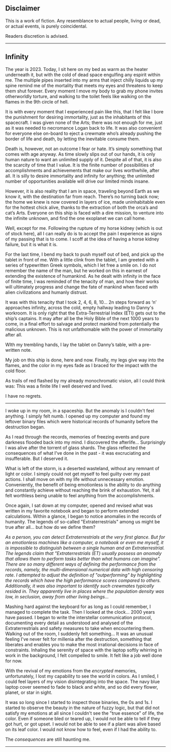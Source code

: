 ## Disclaimer

This is a work of fiction. Any resemblance to actual people, living or dead, or actual events, is purely coincidental.

Readers discretion is advised.

---

## Infinity

The year is 2023. Today, I sit here on my bed as warm as the heater underneath it, but with the cold of dead space engulfing any espirit within me. The multiple pipes inserted into my arms that inject chilly liquids up my spine remind me of the mortality that meets my eyes and threatens to keep them shut forever. Every moment I move my body to grab my phone invites otherworldly torture, and walking to the toilet feels like walking on the flames in the 9th circle of hell.

It is with every moment that I experienced pain like this, that I felt like I bore the punishment for desiring immortality, just as the inhabitants of this spacecraft. I was given none of the Arts; there was not enough for me, just as it was needed to necromance Logan back to life. It was also convenient for everyone else on-board to eject a crewmate who’s already pushing the border of life and death, by letting the inevitable consume them.

Death is, however, not an outcome I fear or hate. It’s simply something that comes with age anyway. As time slowly slips out of our hands, it is only human nature to want an unlimited supply of it. Despite all of that, it is also the scarcity of time that I value. It is the finite number of possibilities of accomplishments and achievements that make our lives worthwhile, after all. It is silly to desire immortality and infinity for anything; the unlimited number of opportunities available will drive our limited minds insane.

However, it is also reality that I am in space, traveling beyond Earth as we know it, with the destination far from reach. There’s no turning back now; the home we knew is now covered in layers of ice, made uninhabitable even for the hottest chick alive, thanks to the extraction of both the orca’s and cat’s Arts. Everyone on this ship is faced with a dire mission, to venture into the infinite unknown, and find the one exoplanet we can call home. 

Well, except for me. Following the rupture of my horse kidney (which is out of stock here), all I can really do is to accept the pain I experience as signs of my passing that is to come. I scoff at the idea of having a horse kidney failure, but it is what it is. 

For the last time, I bend my back to push myself out of bed, and pick up the tablet in front of me. With a little clink from the tablet, I am greeted with a series of typewritten Greek symbols, which I let free a smile on. I do not remember the name of the man, but he worked on this in earnest of extending the existence of humankind. As he dealt with infinity in the face of finite time, I was reminded of the tenacity of man, and how their works will ultimately progress and change the fate of mankind when faced with alien civilizations and humanly distrust.

It was with this tenacity that I took 2, 4, 6, 8, 10… 2n steps forward as ‘n’ approaches infinity, across the cold, empty hallway leading to Danny's workroom. It is only right that the Extra-Terrestrial Index (ETI) gets out to the ship’s captains. It may after all be the Holy Bible of the next 1000 years to come, in a final effort to salvage and protect mankind from potentially the malicious unknown. This is not unfathomable with the power of immortality after all.

WIth my trembling hands, I lay the tablet on Danny’s table, with a pre-written note. 

My job on this ship is done, here and now. Finally, my legs give way into the flames, and the color in my eyes fade as I braced for the impact with the cold floor.

As trails of red flashed by my already monochromatic vision, all I could think was: This was a finite life I well deserved and lived. 

I have no regrets.

---

I woke up in my room, in a spaceship. But the anomaly is I couldn't feel anything. I simply felt numb. I opened up my computer and found my leftover binary files which were historical records of humanity before the destruction began. 

As I read through the records, memories of freezing events and pure darkness flooded back into my mind. I discovered the afterlife... Surprisingly I was alive after the torrent of glass shards. The glass reflected the consequences of what I've done in the past - it was excruciating and insufferable. But I deserved it. 

What is left of the storm, is a deserted wasteland, without any remnant of light or color. I simply could not get myself to feel guilty over my past actions. I shall move on with my life without unnecessary emotion. Conveniently, the benefit of being emotionless is the ability to do anything and constantly achieve without reaching the brink of exhaustion. Yet, it all felt worthless being unable to feel anything from the accomplishments.

Once again, I sat down at my computer, opened and revised what was written in my favorite notebook and began to perform extended calculations. Within a glance, I began to notice anomalies in the records of humanity. The legends of so-called "Extraterrestrials" among us might be true after all... but how do we define them?

*As a person, you can detect Extraterrestrials at the very first glance. But for an emotionless machines like a computer, a notebook or even me myself, it is impossible to distinguish between a single human and an Extraterrestrial. The legends claim that "Extraterrestrials (ET) usually possess an anomaly that allows them to perform tasks better than what humans can imagine". There are so many different ways of defining the performance from the records, namely, the multi-dimensional numerical data with high censoring rate. I attempted to adjust the definition of "outperforming" by highlighting the records which have the high performance scores compared to others. Additionally, it was also important to identify such crewmates typically resided in. They apparently live in places where the population density was low, in seclusion, away from other living beings...*

Mashing hard against the keyboard for as long as I could remember, I managed to complete the task. Then I looked at the clock... 2000 years have passed. I began to write the interstellar communication protocol, documenting every detail as understood and analysed of the Extraterrestrials and safety measures to take when encountering them. Walking out of the room, I suddenly felt something... It was an unusual feeling I've never felt for millenia after the destruction, something that liberates and enables you to make the most irrational decisions in face of constraints. Inhaling the serenity of space with the laptop softly whirring in work in the background, I felt compelled to smile. It felt like a job well done for now.

With the revival of my emotions from the *encrypted* memories, unfortunately, I lost my capability to see the world in colors. As I smiled, I could feel layers of my vision disintegrating into the space. The navy blue laptop cover seemed to fade to black and white, and so did every flower, planet, or star in sight. 

It was so long since I started to inspect those binaries, the 0s and 1s. I started to observe the beauty in the nature of fuzzy logic, but that did not satisfy my emotions at all since I couldn't see the "true essence" of life, the color. Even if someone bled or teared up, I would not be able to tell if they got hurt, or got upset. I would not be able to see if a plant was alive based on its leaf color. I would not know how to feel, even if I had the ability to. 

The *consequences* are still haunting me.

---
